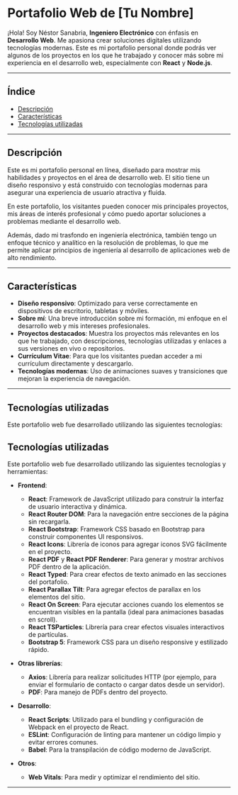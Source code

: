 # Portafolio Web de [Tu Nombre]

¡Hola! Soy Néstor Sanabria, **Ingeniero Electrónico** con énfasis en **Desarrollo Web**. Me apasiona crear soluciones digitales utilizando tecnologías modernas. Este es mi portafolio personal donde podrás ver algunos de los proyectos en los que he trabajado y conocer más sobre mi experiencia en el desarrollo web, especialmente con **React** y **Node.js**.

---

## Índice

- [Descripción](#descripción)
- [Características](#características)
- [Tecnologías utilizadas](#tecnologías-utilizadas)

---

## Descripción

Este es mi portafolio personal en línea, diseñado para mostrar mis habilidades y proyectos en el área de desarrollo web. El sitio tiene un diseño responsivo y está construido con tecnologías modernas para asegurar una experiencia de usuario atractiva y fluida.

En este portafolio, los visitantes pueden conocer mis principales proyectos, mis áreas de interés profesional y cómo puedo aportar soluciones a problemas mediante el desarrollo web.

Además, dado mi trasfondo en ingeniería electrónica, también tengo un enfoque técnico y analítico en la resolución de problemas, lo que me permite aplicar principios de ingeniería al desarrollo de aplicaciones web de alto rendimiento.

---

## Características

- **Diseño responsivo**: Optimizado para verse correctamente en dispositivos de escritorio, tabletas y móviles.
- **Sobre mí**: Una breve introducción sobre mi formación, mi enfoque en el desarrollo web y mis intereses profesionales.
- **Proyectos destacados**: Muestra los proyectos más relevantes en los que he trabajado, con descripciones, tecnologías utilizadas y enlaces a sus versiones en vivo o repositorios.
- **Currículum Vitae**: Para que los visitantes puedan acceder a mi currículum directamente y descargarlo.
- **Tecnologías modernas**: Uso de animaciones suaves y transiciones que mejoran la experiencia de navegación.

---

## Tecnologías utilizadas

Este portafolio web fue desarrollado utilizando las siguientes tecnologías:

## Tecnologías utilizadas

Este portafolio web fue desarrollado utilizando las siguientes tecnologías y herramientas:

- **Frontend**:
  - **React**: Framework de JavaScript utilizado para construir la interfaz de usuario interactiva y dinámica.
  - **React Router DOM**: Para la navegación entre secciones de la página sin recargarla.
  - **React Bootstrap**: Framework CSS basado en Bootstrap para construir componentes UI responsivos.
  - **React Icons**: Librería de iconos para agregar iconos SVG fácilmente en el proyecto.
  - **React PDF** y **React PDF Renderer**: Para generar y mostrar archivos PDF dentro de la aplicación.
  - **React Typed**: Para crear efectos de texto animado en las secciones del portafolio.
  - **React Parallax Tilt**: Para agregar efectos de parallax en los elementos del sitio.
  - **React On Screen**: Para ejecutar acciones cuando los elementos se encuentran visibles en la pantalla (ideal para animaciones basadas en scroll).
  - **React TSParticles**: Librería para crear efectos visuales interactivos de partículas.
  - **Bootstrap 5**: Framework CSS para un diseño responsive y estilizado rápido.
  
- **Otras librerías**:
  - **Axios**: Librería para realizar solicitudes HTTP (por ejemplo, para enviar el formulario de contacto o cargar datos desde un servidor).
  - **PDF**: Para manejo de PDFs dentro del proyecto.
  
- **Desarrollo**:
  - **React Scripts**: Utilizado para el bundling y configuración de Webpack en el proyecto de React.
  - **ESLint**: Configuración de linting para mantener un código limpio y evitar errores comunes.
  - **Babel**: Para la transpilación de código moderno de JavaScript.
  
- **Otros**:
  - **Web Vitals**: Para medir y optimizar el rendimiento del sitio.

---

